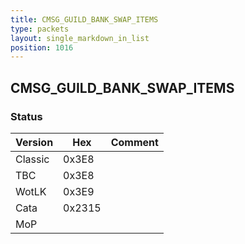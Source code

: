 ```yaml
---
title: CMSG_GUILD_BANK_SWAP_ITEMS
type: packets
layout: single_markdown_in_list
position: 1016
---
```


## CMSG_GUILD_BANK_SWAP_ITEMS

### Status

Version    | Hex        | Comment
---------- | ---------- | ---------- 
Classic    | 0x3E8      |
TBC        | 0x3E8      |
WotLK      | 0x3E9      |
Cata       | 0x2315     |
MoP        |            |